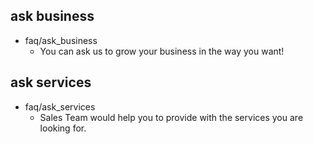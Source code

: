 ## ask business
* faq/ask_business
  - You can ask us to grow your business in the way you want!
## ask services
* faq/ask_services
  - Sales Team would help you to provide with the services you are looking for.
